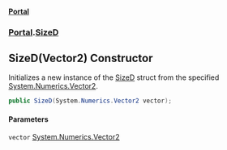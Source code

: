 #### [Portal](index.md 'index')
### [Portal](Portal.md 'Portal').[SizeD](SizeD.md 'Portal.SizeD')

## SizeD(Vector2) Constructor

Initializes a new instance of the [SizeD](SizeD.md 'Portal.SizeD') struct from the specified  
[System.Numerics.Vector2](https://docs.microsoft.com/en-us/dotnet/api/System.Numerics.Vector2 'System.Numerics.Vector2').

```csharp
public SizeD(System.Numerics.Vector2 vector);
```
#### Parameters

<a name='Portal.SizeD.SizeD(System.Numerics.Vector2).vector'></a>

`vector` [System.Numerics.Vector2](https://docs.microsoft.com/en-us/dotnet/api/System.Numerics.Vector2 'System.Numerics.Vector2')